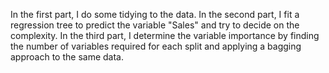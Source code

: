 In the first part, I do some tidying to the data. In the second part, I fit a regression tree to predict the variable "Sales" and try to decide on the complexity. In the third part, I determine the variable importance by finding the number of variables required for each split and applying a bagging approach to the same data.

